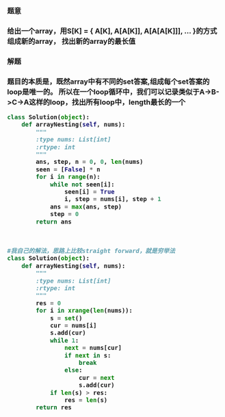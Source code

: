 <h3>题意<h3>
<p>给出一个array，用S[K] = { A[K], A[A[K]], A[A[A[K]]], ... }的方式组成新的array，
找出新的array的最长值<p>

<h3>解题<h3>
<p>题目的本质是，既然array中有不同的set答案,组成每个set答案的loop是唯一的。
所以在一个loop循环中，我们可以记录类似于A->B->C->A这样的loop，找出所有loop中，length最长的一个<p>




```python
class Solution(object):
    def arrayNesting(self, nums):
        """
        :type nums: List[int]
        :rtype: int
        """
        ans, step, n = 0, 0, len(nums)
        seen = [False] * n
        for i in range(n):
            while not seen[i]:
                seen[i] = True
                i, step = nums[i], step + 1
            ans = max(ans, step)
            step = 0
        return ans
                
        
```



```python
#我自己的解法，思路上比较straight forward，就是穷举法
class Solution(object):
    def arrayNesting(self, nums):
        """
        :type nums: List[int]
        :rtype: int
        """
        res = 0
        for i in xrange(len(nums)):
            s = set()
            cur = nums[i]
            s.add(cur)
            while 1:
                next = nums[cur]
                if next in s:
                    break
                else:
                    cur = next
                    s.add(cur)
            if len(s) > res:
                res = len(s)
        return res
                
```
